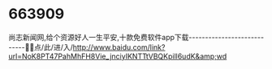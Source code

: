 # 663909
尚志新闻网,给个资源好人一生平安,十款免费软件app下载----------------------------💏💏点/此/进/入/http://www.baidu.com/link?url=NoK8PT47PahMhFH8Vie_jnciyIKNTTtVBQKpill6udK&amp;wd
